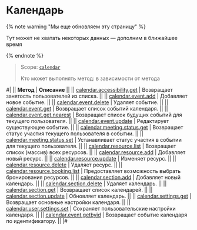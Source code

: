 # Календарь

{% note warning "Мы еще обновляем эту страницу" %}

Тут может не хватать некоторых данных — дополним в ближайшее время

{% endnote %}

> Scope: [`calendar`](../scopes/permissions.md)
>
> Кто может выполнять метод: в зависимости от метода

#|
|| **Метод** | **Описание** ||
|| [calendar.accessibility.get](./calendar-accessibility-get.md) | Возвращает занятость пользователей из списка. ||
|| [calendar.event.add](./calendar-event-add.md) | Добавляет новое событие. ||
|| [calendar.event.delete](./calendar-event-delete.md) | Удаляет событие. ||
|| [calendar.event.get](./calendar-event-get.md) | Возвращает список событий календаря. ||
|| [calendar.event.get.nearest](./calendar-event-get-nearest.md) | Возвращает список будущих событий для текущего пользователя. ||
|| [calendar.event.update](./calendar-event-update.md) | Редактирует существующее событие. ||
|| [calendar.meeting.status.get](./calendar-meeting-status-get.md) | Возвращает статус участия текущего пользователя в событии. ||
|| [calendar.meeting.status.set](./calendar-meeting-status-set.md) | Устанавливает статус участия в событии для текущего пользователя. ||
|| [calendar.resource.list](./calendar-resource-list.md) | Возвращает список (массив) всех ресурсов. ||
|| [calendar.resource.add](./calendar-resource-add.md) | Добавляет новый ресурс. ||
|| [calendar.resource.update](./calendar-resource-update.md) | Изменяет ресурс. ||
|| [calendar.resource.delete](./calendar-resource-delete.md) | Удаляет ресурс. ||
|| [calendar.resource.booking.list](./calendar-resource-booking-list.md) | Предоставляет возможность выбрать бронирования ресурсов. ||
|| [calendar.section.add](./calendar-section-add.md) | Добавляет новый календарь. ||
|| [calendar.section.delete](./calendar-section-delete.md) | Удаляет календарь. ||
|| [calendar.section.get](./calendar-section-get.md) | Возвращает список календарей. ||
|| [calendar.section.update](./calendar-section-update.md) | Обновляет календарь. ||
|| [calendar.settings.get](./calendar-settings-get.md) | Возвращает основные настройки календаря. ||
|| [calendar.user.settings.set](./calendar-user-settings-set.md) | Сохраняет пользовательские настройки календаря. ||
|| [calendar.event.getbyid](./calendar-event-get-by-id.md) | Возвращает событие календаря по идентификатору. ||
|#